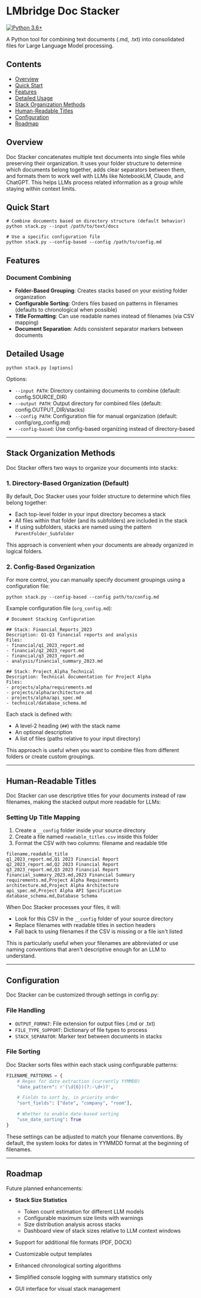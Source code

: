 # LMbridge Doc Stacker

[![Python 3.6+](https://img.shields.io/badge/python-3.6+-blue.svg)](https://www.python.org/downloads/)

A Python tool for combining text documents (.md, .txt) into consolidated files for Large Language Model processing.

## Contents

- [Overview](#overview)
- [Quick Start](#quick-start)
- [Features](#features)
- [Detailed Usage](#detailed-usage)
- [Stack Organization Methods](#stack-organization-methods)
- [Human-Readable Titles](#human-readable-titles)
- [Configuration](#configuration)
- [Roadmap](#roadmap)

## Overview

Doc Stacker concatenates multiple text documents into single files while preserving their organization. It uses your folder structure to determine which documents belong together, adds clear separators between them, and formats them to work well with LLMs like NotebookLM, Claude, and ChatGPT. This helps LLMs process related information as a group while staying within context limits.

## Quick Start

```
# Combine documents based on directory structure (default behavior)
python stack.py --input /path/to/text/docs

# Use a specific configuration file
python stack.py --config-based --config /path/to/config.md
```

## Features

### Document Combining

- **Folder-Based Grouping**: Creates stacks based on your existing folder organization
- **Configurable Sorting**: Orders files based on patterns in filenames (defaults to chronological when possible)
- **Title Formatting**: Can use readable names instead of filenames (via CSV mapping)
- **Document Separation**: Adds consistent separator markers between documents

## Detailed Usage

`python stack.py [options]`

Options:

- `--input PATH`: Directory containing documents to combine (default: config.SOURCE_DIR)
- `--output PATH`: Output directory for combined files (default: config.OUTPUT_DIR/stacks)
- `--config PATH`: Configuration file for manual organization (default: config/org_config.md)
- `--config-based`: Use config-based organizing instead of directory-based

---

## Stack Organization Methods

Doc Stacker offers two ways to organize your documents into stacks:

### 1. Directory-Based Organization (Default)

By default, Doc Stacker uses your folder structure to determine which files belong together:

- Each top-level folder in your input directory becomes a stack
- All files within that folder (and its subfolders) are included in the stack
- If using subfolders, stacks are named using the pattern `ParentFolder_Subfolder`

This approach is convenient when your documents are already organized in logical folders.

### 2. Config-Based Organization

For more control, you can manually specify document groupings using a configuration file:

`python stack.py --config-based --config path/to/config.md`

Example configuration file (`org_config.md`):

```
# Document Stacking Configuration

## Stack: Financial_Reports_2023
Description: Q1-Q3 financial reports and analysis
Files:
- financial/q1_2023_report.md
- financial/q2_2023_report.md
- financial/q3_2023_report.md
- analysis/financial_summary_2023.md

## Stack: Project_Alpha_Technical
Description: Technical documentation for Project Alpha
Files:
- projects/alpha/requirements.md
- projects/alpha/architecture.md
- projects/alpha/api_spec.md
- technical/database_schema.md
```

Each stack is defined with:

- A level-2 heading (`##`) with the stack name
- An optional description
- A list of files (paths relative to your input directory)

This approach is useful when you want to combine files from different folders or create custom groupings.

---

## Human-Readable Titles

Doc Stacker can use descriptive titles for your documents instead of raw filenames, making the stacked output more readable for LLMs:

### Setting Up Title Mapping

1. Create a `__config` folder inside your source directory
2. Create a file named `readable_titles.csv` inside this folder
3. Format the CSV with two columns: filename and readable title

```
filename,readable_title
q1_2023_report.md,Q1 2023 Financial Report
q2_2023_report.md,Q2 2023 Financial Report
q3_2023_report.md,Q3 2023 Financial Report
financial_summary_2023.md,2023 Financial Summary
requirements.md,Project Alpha Requirements
architecture.md,Project Alpha Architecture
api_spec.md,Project Alpha API Specification
database_schema.md,Database Schema
```

When Doc Stacker processes your files, it will:

- Look for this CSV in the `__config` folder of your source directory
- Replace filenames with readable titles in section headers
- Fall back to using filenames if the CSV is missing or a file isn't listed

This is particularly useful when your filenames are abbreviated or use naming conventions that aren't descriptive enough for an LLM to understand.

---

## Configuration

Doc Stacker can be customized through settings in config.py:

### File Handling

- `OUTPUT_FORMAT`: File extension for output files (.md or .txt)
- `FILE_TYPE_SUPPORT`: Dictionary of file types to process
- `STACK_SEPARATOR`: Marker text between documents in stacks

### File Sorting

Doc Stacker sorts files within each stack using configurable patterns:

```python
FILENAME_PATTERNS = {
    # Regex for date extraction (currently YYMMDD)
    "date_pattern": r'(\d{6})(?:-\d+)?',

    # Fields to sort by, in priority order
    "sort_fields": ["date", "company", "room"],

    # Whether to enable date-based sorting
    "use_date_sorting": True
}
```

These settings can be adjusted to match your filename conventions. By default, the system looks for dates in YYMMDD format at the beginning of filenames.

---

## Roadmap

Future planned enhancements:

- **Stack Size Statistics**

  - Token count estimation for different LLM models
  - Configurable maximum size limits with warnings
  - Size distribution analysis across stacks
  - Dashboard view of stack sizes relative to LLM context windows

- Support for additional file formats (PDF, DOCX)
- Customizable output templates
- Enhanced chronological sorting algorithms
- Simplified console logging with summary statistics only
- GUI interface for visual stack management
